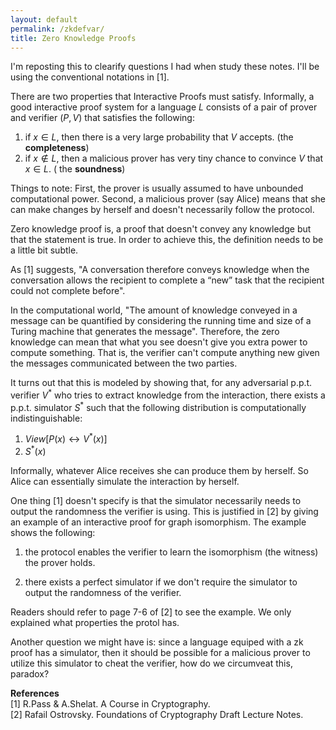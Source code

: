 ```yaml
---
layout: default
permalink: /zkdefvar/
title: Zero Knowledge Proofs
---
```


I'm reposting this to clearify questions I had when study these notes. I'll be using the conventional notations in [1].

There are two properties that Interactive Proofs must satisfy. Informally, a good interactive proof system for a language $L$ consists of a pair of prover and verifier $(P, V)$ that satisfies the following:

1. if $x\in L$, then there is a very large probability that $V$ accepts. (the **completeness**)  
2. if $x\not\in L$, then a malicious prover has very tiny chance to convince $V$ that $x\in L$. ( the **soundness**)  

Things to note: First, the prover is usually assumed to have unbounded computational power. Second, a malicious prover (say Alice) means that she can make changes by herself and doesn't necessarily follow the protocol.  


Zero knowledge proof is, a proof that doesn't convey any knowledge but that the statement is true. In order to achieve this, the definition needs to be a little bit subtle.  

As [1] suggests, "A conversation therefore conveys knowledge when the conversation allows the recipient to complete a “new” task that the recipient could not complete before".

In the computational world, "The amount of knowledge conveyed in a message can be quantified by considering the running time and size of a Turing machine that generates the message". Therefore, the zero knowledge can mean that what you see doesn't give you extra power to compute something. That is, the verifier can't compute anything new given the messages communicated between the two parties.  

It turns out that this is modeled by showing that, for any adversarial p.p.t. verifier $V^*$ who tries to extract knowledge from the interaction, there exists a p.p.t. simulator $S^*$ such that the following distribution is computationally indistinguishable:  

1. $View[P(x) \leftrightarrow V^*(x)]$  
2. $S^*(x)$  

Informally, whatever Alice receives she can produce them by herself. So Alice can essentially simulate the interaction by herself.  

One thing [1] doesn't specify is that the simulator necessarily needs to output the randomness the verifier is using. This is justified in [2] by giving an example of an interactive proof for graph isomorphism. The example shows the following:  

1. the protocol enables the verifier to learn the isomorphism (the witness) the prover holds.  

2. there exists a perfect simulator if we don't require the simulator to output the randomness of the verifier.  

Readers should refer to page 7-6 of [2] to see the example. We only explained what properties the protol has.

Another question we might have is: since a language equiped with a zk proof has a simulator, then it should be possible for a malicious prover to utilize this simulator to cheat the verifier, how do we circumveat this, paradox?

**References**  
[1] R.Pass & A.Shelat. A Course in Cryptography.  
[2] Rafail Ostrovsky. Foundations of Cryptography Draft Lecture Notes.  
